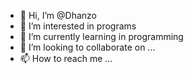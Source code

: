 - 👋 Hi, I’m @Dhanzo
- 👀 I’m interested in programs
- 🌱 I’m currently learning in programming
- 💞️ I’m looking to collaborate on ...
- 📫 How to reach me ...

<!---
Dhanzo/Dhanzo is a ✨ special ✨ repository because its `README.md` (this file) appears on your GitHub profile.
You can click the Preview link to take a look at your changes.
--->
